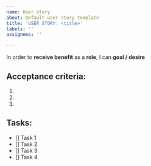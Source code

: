 ```yaml
---
name: User story
about: Default user story template
title: 'USER STORY: <title>'
labels: ''
assignees: ''

---
```


In order to **receive benefit** as a **role**, I can **goal / desire**

## Acceptance criteria:
1.
2.
3.

## Tasks:
- [] Task 1
- [] Task 2
- [] Task 3
- [] Task 4
